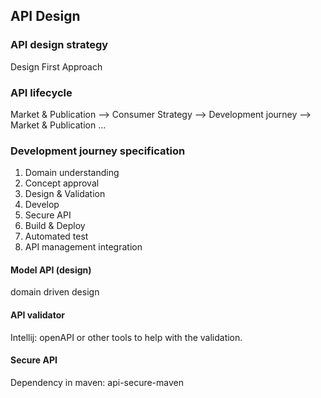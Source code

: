## API Design

### API design strategy 
Design First Approach 

### API lifecycle 
Market & Publication --> Consumer Strategy --> Development journey --> Market & Publication ...

### Development journey specification
1. Domain understanding 
2. Concept approval 
3. Design & Validation 
4. Develop
5. Secure API
6. Build & Deploy 
7. Automated test
8. API management integration 

#### Model API (design)
domain driven design 

#### API validator 
Intellij: openAPI 
or other tools to help with the validation. 

#### Secure API 
Dependency in maven: api-secure-maven

